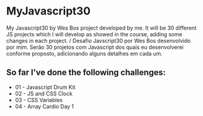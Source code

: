# MyJavascript30 #

My Javascript30 by Wes Bos project developed by me. It will be 30 different JS projects which I will develop as showed in the course,
adding some changes in each project. / Desafio Javscript30 por Wes Bos desenvolvido por mim. Serão 30 projetos com Javascript dos quais eu desenvolverei conforme proposto, adicionando alguns detalhes em cada um.

## So far I've done the following challenges: ##

- 01 - Javascript Drum Kit
- 02 - JS and CSS Clock
- 03 - CSS Variables
- 04 - Array Cardio Day 1
